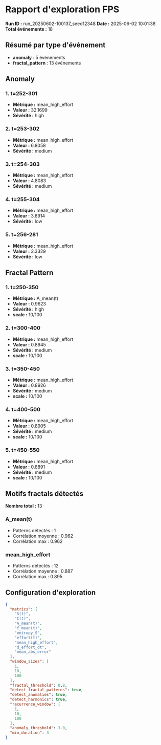 # Rapport d'exploration FPS

**Run ID :** run_20250602-100137_seed12348
**Date :** 2025-06-02 10:01:38
**Total événements :** 18

## Résumé par type d'événement

- **anomaly** : 5 événements
- **fractal_pattern** : 13 événements

## Anomaly

### 1. t=252-301
- **Métrique :** mean_high_effort
- **Valeur :** 32.1699
- **Sévérité :** high

### 2. t=253-302
- **Métrique :** mean_high_effort
- **Valeur :** 6.8058
- **Sévérité :** medium

### 3. t=254-303
- **Métrique :** mean_high_effort
- **Valeur :** 4.8083
- **Sévérité :** medium

### 4. t=255-304
- **Métrique :** mean_high_effort
- **Valeur :** 3.8914
- **Sévérité :** low

### 5. t=256-281
- **Métrique :** mean_high_effort
- **Valeur :** 3.3329
- **Sévérité :** low

## Fractal Pattern

### 1. t=250-350
- **Métrique :** A_mean(t)
- **Valeur :** 0.9623
- **Sévérité :** high
- **scale :** 10/100

### 2. t=300-400
- **Métrique :** mean_high_effort
- **Valeur :** 0.8945
- **Sévérité :** medium
- **scale :** 10/100

### 3. t=350-450
- **Métrique :** mean_high_effort
- **Valeur :** 0.8926
- **Sévérité :** medium
- **scale :** 10/100

### 4. t=400-500
- **Métrique :** mean_high_effort
- **Valeur :** 0.8905
- **Sévérité :** medium
- **scale :** 10/100

### 5. t=450-550
- **Métrique :** mean_high_effort
- **Valeur :** 0.8891
- **Sévérité :** medium
- **scale :** 10/100

## Motifs fractals détectés

**Nombre total :** 13

### A_mean(t)
- Patterns détectés : 1
- Corrélation moyenne : 0.962
- Corrélation max : 0.962

### mean_high_effort
- Patterns détectés : 12
- Corrélation moyenne : 0.887
- Corrélation max : 0.895

## Configuration d'exploration

```json
{
  "metrics": [
    "S(t)",
    "C(t)",
    "A_mean(t)",
    "f_mean(t)",
    "entropy_S",
    "effort(t)",
    "mean_high_effort",
    "d_effort_dt",
    "mean_abs_error"
  ],
  "window_sizes": [
    1,
    10,
    100
  ],
  "fractal_threshold": 0.8,
  "detect_fractal_patterns": true,
  "detect_anomalies": true,
  "detect_harmonics": true,
  "recurrence_window": [
    1,
    10,
    100
  ],
  "anomaly_threshold": 3.0,
  "min_duration": 3
}
```
